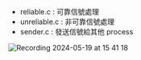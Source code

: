 - reliable.c : 可靠信號處理
- unreliable.c : 非可靠信號處理
- sender.c : 發送信號給其他 process

![Recording 2024-05-19 at 15 41 18](https://github.com/jimmylu890303/linux2024_lab/assets/106154786/dc59490c-a496-4a28-941e-1fcbd0205377)
